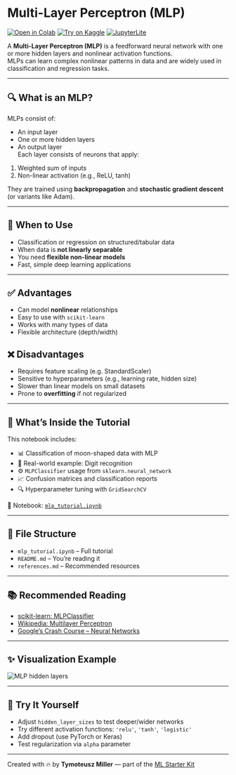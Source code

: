 # Multi-Layer Perceptron (MLP)

[![Open in Colab](https://colab.research.google.com/assets/colab-badge.svg)](https://colab.research.google.com/github/TyMill/ml-starter-kit/blob/main/eng/mlp/mlp_tutorial.ipynb)
[![Try on Kaggle](https://img.shields.io/badge/Open%20in-Kaggle-blue)](https://www.kaggle.com/code)
[![JupyterLite](https://img.shields.io/badge/Try%20it-JupyterLite-orange)](https://jupyterlite.github.io/demo)

A **Multi-Layer Perceptron (MLP)** is a feedforward neural network with one or more hidden layers and nonlinear activation functions.  
MLPs can learn complex nonlinear patterns in data and are widely used in classification and regression tasks.

---

## 🔍 What is an MLP?

MLPs consist of:
- An input layer  
- One or more hidden layers  
- An output layer  
Each layer consists of neurons that apply:
1. Weighted sum of inputs
2. Non-linear activation (e.g., ReLU, tanh)

They are trained using **backpropagation** and **stochastic gradient descent** (or variants like Adam).

---

## 🧠 When to Use

- Classification or regression on structured/tabular data
- When data is **not linearly separable**
- You need **flexible non-linear models**
- Fast, simple deep learning applications

---

## ✅ Advantages

- Can model **nonlinear** relationships
- Easy to use with `scikit-learn`
- Works with many types of data
- Flexible architecture (depth/width)

## ❌ Disadvantages

- Requires feature scaling (e.g. StandardScaler)
- Sensitive to hyperparameters (e.g., learning rate, hidden size)
- Slower than linear models on small datasets
- Prone to **overfitting** if not regularized

---

## 🧪 What’s Inside the Tutorial

This notebook includes:
- 📊 Classification of moon-shaped data with MLP
- 🔢 Real-world example: Digit recognition
- ⚙️ `MLPClassifier` usage from `sklearn.neural_network`
- 📈 Confusion matrices and classification reports
- 🔍 Hyperparameter tuning with `GridSearchCV`

📘 Notebook: [`mlp_tutorial.ipynb`](./mlp_tutorial.ipynb)

---

## 📂 File Structure

- `mlp_tutorial.ipynb` – Full tutorial
- `README.md` – You’re reading it
- `references.md` – Recommended resources

---

## 📚 Recommended Reading

- [scikit-learn: MLPClassifier](https://scikit-learn.org/stable/modules/generated/sklearn.neural_network.MLPClassifier.html)
- [Wikipedia: Multilayer Perceptron](https://en.wikipedia.org/wiki/Multilayer_perceptron)
- [Google’s Crash Course – Neural Networks](https://developers.google.com/machine-learning/crash-course/multiclass-neural-networks/softmax)

---

## ✨ Visualization Example

![MLP hidden layers](https://upload.wikimedia.org/wikipedia/commons/thumb/8/87/Multilayer_Perceptron.svg/512px-Multilayer_Perceptron.svg.png)

---

## 🧠 Try It Yourself

- Adjust `hidden_layer_sizes` to test deeper/wider networks
- Try different activation functions: `'relu'`, `'tanh'`, `'logistic'`
- Add dropout (use PyTorch or Keras)
- Test regularization via `alpha` parameter

---

Created with 🔥 by **Tymoteusz Miller** — part of the [ML Starter Kit](https://github.com/TyMill/ml-starter-kit)
